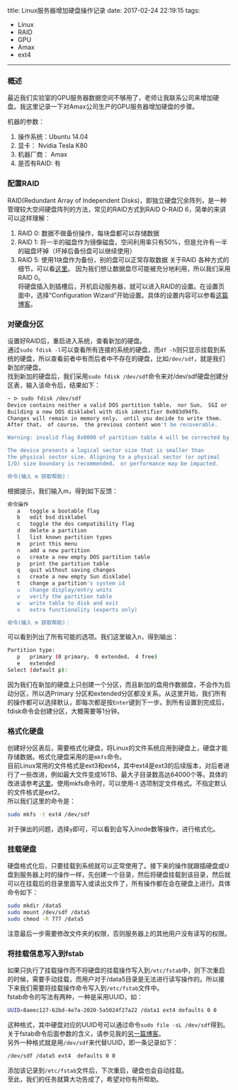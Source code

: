 title: Linux服务器增加硬盘操作记录
date: 2017-02-24 22:19:15
tags:
 - Linux
 - RAID
 - GPU
 - Amax
 - ext4
---
### 概述
最近我们实验室的GPU服务器数据空间不够用了，老师让我联系公司来增加硬盘。我这里记录一下对Amax公司生产的GPU服务器增加硬盘的步骤。
<!--more-->
机器的参数：
 1. 操作系统：Ubuntu 14.04
 2. 显卡： Nvidia  Tesla K80
 3. 机器厂商： Amax
 4. 是否有RAID: 有

### 配置RAID
RAID(Redundant Array of Independent Disks)，即独立硬盘冗余阵列，是一种管理较大空间硬盘阵列的方法，常见的RAID方式到RAID 0-RAID 6，简单的来讲可以这样理解：
 1. RAID 0: 数据不做备份操作，每块盘都可以存储数据
 2. RAID 1: 将一半的磁盘作为镜像磁盘，空间利用率只有50%，但是允许有一半的磁盘坏掉（坏掉后备份盘可以继续使用）
 3. RAID 5: 使用1块盘作为备份，别的盘可以正常存取数据
关于RAID 各种方式的细节，可以看[这里](https://www.zhihu.com/question/20131784)。
因为我们想让数据盘尽可能被充分地利用，所以我们采用RAID 0。  
将硬盘插入到插槽后，开机启动服务器，就可以进入RAID的设置。在设置页面中，选择“Configuration Wizard”开始设置。具体的设置内容可以参看[这篇博客](https://siliconmechanics.zendesk.com/hc/en-us/articles/205066349-Creating-a-RAID-0-1-5-or-6-through-the-LSI-Web-BIOS)。  

### 对硬盘分区
设置好RAID后，重启进入系统，查看新加的硬盘。  
通过`sudo fdisk -l`可以查看所有连接的系统的硬盘，而`df -h`则只显示挂载到系统的硬盘，所以查看前者中有而后者中不存在的硬盘，比如`/dev/sdf`，就是我们新加的硬盘。  
找到新加的硬盘后，我们采用`sudo fdisk /dev/sdf`命令来对/dev/sdf硬盘创建分区表，输入该命令后，结果如下：
```bash
~ ᐅ sudo fdisk /dev/sdf
Device contains neither a valid DOS partition table， nor Sun， SGI or OSF disklabel
Building a new DOS disklabel with disk identifier 0x083d94fb.
Changes will remain in memory only， until you decide to write them.
After that， of course， the previous content won't be recoverable.

Warning: invalid flag 0x0000 of partition table 4 will be corrected by w(rite)

The device presents a logical sector size that is smaller than
the physical sector size. Aligning to a physical sector (or optimal
I/O) size boundary is recommended， or performance may be impacted.

命令(输入 m 获取帮助)： 
```
根据提示，我们输入m，得到如下反馈：
```bash
命令操作
   a   toggle a bootable flag
   b   edit bsd disklabel
   c   toggle the dos compatibility flag
   d   delete a partition
   l   list known partition types
   m   print this menu
   n   add a new partition
   o   create a new empty DOS partition table
   p   print the partition table
   q   quit without saving changes
   s   create a new empty Sun disklabel
   t   change a partition's system id
   u   change display/entry units
   v   verify the partition table
   w   write table to disk and exit
   x   extra functionality (experts only)

命令(输入 m 获取帮助)： 
```
可以看到列出了所有可能的选项。我们这里输入n，得到输出：
```bash
Partition type:
   p   primary (0 primary， 0 extended， 4 free)
   e   extended
Select (default p):   
```
因为我们在新加的硬盘上只创建一个分区，而且新加的盘用作数据盘，不会作为启动分区，所以选Primary 分区和extended分区都没关系。从这里开始，我们所有的操作都可以选择默认，即每次都是按`Enter`键到下一步。到所有设置到完成后，fdisk命令会创建分区，大概需要等1分钟。  


### 格式化硬盘
创建好分区表后，需要格式化硬盘，将Linux的文件系统应用到硬盘上，硬盘才能存储数据。格式化硬盘采用的是`mkfs`命令。  
目前Linux常用的文件格式是ext3和ext4，其中ext4是ext3的后续版本，对后者进行了一些改进，例如最大文件变成16TB、最大子目录数高达64000个等。具体的改进请参考[这里](https://en.wikipedia.org/wiki/Ext4)。使用mkfs命令时，可以使用-t 选项制定文件格式。不指定默认的文件格式是ext2。  
所以我们这里的命令是：
```bash
sudo mkfs -t ext4 /dev/sdf
```
对于弹出的问题，选择`y`即可，可以看到会写入inode数等操作，进行格式化。  


### 挂载硬盘
硬盘格式化后，只要挂载到系统就可以正常使用了。接下来的操作就跟插硬盘或U盘到服务器上时的操作一样，先创建一个目录，然后将硬盘挂载到该目录，然后就可以在挂载后的目录里面写入或读出文件了，所有操作都在会在硬盘上进行。具体命令如下：
```bash
sudo mkdir /data5
sudo mount /dev/sdf /data5
sudo chmod -R 777 /data5
```
注意最后一步需要修改文件夹的权限，否则服务器上的其他用户没有读写的权限。  

### 将挂载信息写入到fstab
如果只执行了挂载操作而不将硬盘的挂载操作写入到`/etc/fstab`中，则下次重启的时候，需要手动挂载，而用户对于/data5目录是无法进行读写操作的。所以接下来我们需要将挂载操作命令写入到`/etc/fstab`文件中。  
fstab命令的写法有两种，一种是采用UUID，如：
```bash
UUID=8aeec127-62bd-4e7a-2020-5a5024f27a22 /data1 ext4 defaults 0 0
```
这种格式，其中硬盘对应的UUID号可以通过命令`sudo file -sL /dev/sdf`得到。关于fstab命令后面参数的含义，请参见我的[另一篇博客](http://goingthink.wang/2014/12/14/fstab-automount-windows-partitions/)。  
另外一种格式就是用`/dev/sdf`来代替UUID，即一条记录如下：
```bash
/dev/sdf /data5 ext4  defaults 0 0
```
添加该记录到`/etc/fstab`文件后，下次重启，硬盘也会自动挂载。  
至此，我们的任务就算大功告成了，希望对你有所帮助。
